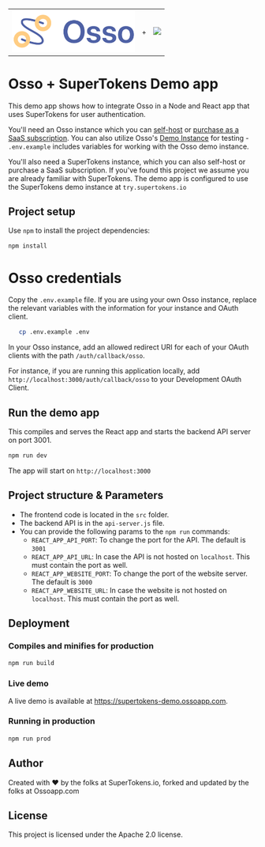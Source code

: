 <table>
  <tr>
    <td><img width="250px" src="https://raw.githubusercontent.com/enterprise-oss/osso/main/.github/logo.png" /></td>
    <td>+</td>
    <td><img width="250px" src="https://raw.githubusercontent.com/supertokens/supertokens-logo/master/images/Artboard%20%E2%80%93%2027%402x.png" /></td>
  </tr>
 </table>

# Osso + SuperTokens Demo app

This demo app shows how to integrate Osso in a Node and React app that uses SuperTokens for user authentication.

You'll need an Osso instance which you can [self-host](https://ossoapp.com/docs/deploy/overview) or [purchase as a SaaS subscription](https://ossoapp.com/pricing). You can also utilize Osso's [Demo Instance](https://demo.ossoapp.com) for testing - `.env.example` includes variables for working with the Osso demo instance.

You'll also need a SuperTokens instance, which you can also self-host or purchase a SaaS subscription. If you've found this project we assume you are already familiar with SuperTokens. The demo app is configured to use the SuperTokens demo instance at `try.supertokens.io`

## Project setup

Use `npm` to install the project dependencies:

```bash
npm install
```

# Osso credentials

Copy the `.env.example` file. If you are using your own Osso instance, replace the relevant variables with the information for your instance and OAuth client.

```bash
   cp .env.example .env
```

In your Osso instance, add an allowed redirect URI for each of your OAuth clients with the path `/auth/callback/osso`. 

For instance, if you are running this application locally, add `http://localhost:3000/auth/callback/osso` to your Development OAuth Client.

## Run the demo app

This compiles and serves the React app and starts the backend API server on port 3001.

```bash
npm run dev
```

The app will start on `http://localhost:3000`

## Project structure & Parameters

- The frontend code is located in the `src` folder.
- The backend API is in the `api-server.js` file.
- You can provide the following params to the `npm run` commands:
  - `REACT_APP_API_PORT`: To change the port for the API. The default is `3001`
  - `REACT_APP_API_URL`: In case the API is not hosted on `localhost`. This must contain the port as well.
  - `REACT_APP_WEBSITE_PORT`: To change the port of the website server. The default is `3000`
  - `REACT_APP_WEBSITE_URL`: In case the website is not hosted on `localhost`. This must contain the port as well.


## Deployment

### Compiles and minifies for production

```bash
npm run build
```

### Live demo

A live demo is available at <https://supertokens-demo.ossoapp.com>.

### Running in production

```bash
npm run prod
```

## Author

Created with :heart: by the folks at SuperTokens.io, forked and updated by the folks at Ossoapp.com

## License

This project is licensed under the Apache 2.0 license.